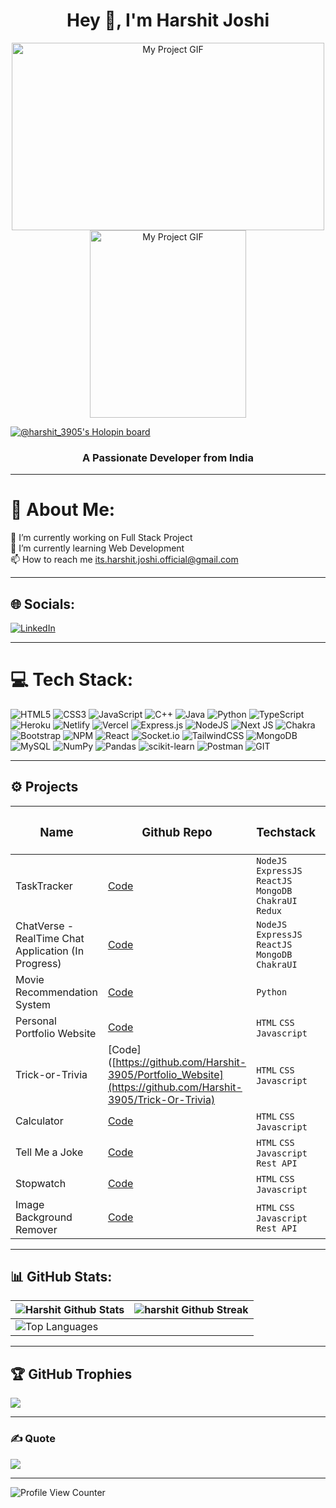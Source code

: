 <h1 align="center">Hey 👋, I'm Harshit Joshi</h1>
<p align="center"><img src="https://media.giphy.com/media/f3iwJFOVOwuy7K6FFw/giphy.gif" alt="My Project GIF" width="500" height="300">
<img src="https://media.giphy.com/media/VTtANKl0beDFQRLDTh/giphy.gif" alt="My Project GIF" width=250" height="300"></p>

[![@harshit_3905's Holopin board](https://holopin.me/harshit_3905)](https://holopin.io/@harshit_3905)

<h3 align="center">A Passionate Developer from India</h3>

---

# 💫 About Me:
🔭 I’m currently working on Full Stack Project<br>🌱 I’m currently learning Web Development<br>📫 How to reach me its.harshit.joshi.official@gmail.com

---

## 🌐 Socials:
[![LinkedIn](https://img.shields.io/badge/LinkedIn-%230077B5.svg?logo=linkedin&logoColor=white)](https://linkedin.com/in/harshit-joshi-40953321b) 

---

# 💻 Tech Stack:
![HTML5](https://img.shields.io/badge/html5-%23E34F26.svg?style=for-the-badge&logo=html5&logoColor=white) ![CSS3](https://img.shields.io/badge/css3-%231572B6.svg?style=for-the-badge&logo=css3&logoColor=white) ![JavaScript](https://img.shields.io/badge/javascript-%23323330.svg?style=for-the-badge&logo=javascript&logoColor=%23F7DF1E) ![C++](https://img.shields.io/badge/c++-%2300599C.svg?style=for-the-badge&logo=c%2B%2B&logoColor=white) ![Java](https://img.shields.io/badge/java-%23ED8B00.svg?style=for-the-badge&logo=java&logoColor=white) ![Python](https://img.shields.io/badge/python-3670A0?style=for-the-badge&logo=python&logoColor=ffdd54) ![TypeScript](https://img.shields.io/badge/typescript-%23007ACC.svg?style=for-the-badge&logo=typescript&logoColor=white) ![Heroku](https://img.shields.io/badge/heroku-%23430098.svg?style=for-the-badge&logo=heroku&logoColor=white) ![Netlify](https://img.shields.io/badge/netlify-%23000000.svg?style=for-the-badge&logo=netlify&logoColor=#00C7B7) ![Vercel](https://img.shields.io/badge/vercel-%23000000.svg?style=for-the-badge&logo=vercel&logoColor=white) ![Express.js](https://img.shields.io/badge/express.js-%23404d59.svg?style=for-the-badge&logo=express&logoColor=%2361DAFB) ![NodeJS](https://img.shields.io/badge/node.js-6DA55F?style=for-the-badge&logo=node.js&logoColor=white) ![Next JS](https://img.shields.io/badge/Next-black?style=for-the-badge&logo=next.js&logoColor=white) ![Chakra](https://img.shields.io/badge/chakra-%234ED1C5.svg?style=for-the-badge&logo=chakraui&logoColor=white) ![Bootstrap](https://img.shields.io/badge/bootstrap-%23563D7C.svg?style=for-the-badge&logo=bootstrap&logoColor=white) ![NPM](https://img.shields.io/badge/NPM-%23000000.svg?style=for-the-badge&logo=npm&logoColor=white) ![React](https://img.shields.io/badge/react-%2320232a.svg?style=for-the-badge&logo=react&logoColor=%2361DAFB) ![Socket.io](https://img.shields.io/badge/Socket.io-black?style=for-the-badge&logo=socket.io&badgeColor=010101) ![TailwindCSS](https://img.shields.io/badge/tailwindcss-%2338B2AC.svg?style=for-the-badge&logo=tailwind-css&logoColor=white) ![MongoDB](https://img.shields.io/badge/MongoDB-%234ea94b.svg?style=for-the-badge&logo=mongodb&logoColor=white) ![MySQL](https://img.shields.io/badge/mysql-%2300f.svg?style=for-the-badge&logo=mysql&logoColor=white) ![NumPy](https://img.shields.io/badge/numpy-%23013243.svg?style=for-the-badge&logo=numpy&logoColor=white) ![Pandas](https://img.shields.io/badge/pandas-%23150458.svg?style=for-the-badge&logo=pandas&logoColor=white) ![scikit-learn](https://img.shields.io/badge/scikit--learn-%23F7931E.svg?style=for-the-badge&logo=scikit-learn&logoColor=white) ![Postman](https://img.shields.io/badge/Postman-FF6C37?style=for-the-badge&logo=postman&logoColor=white) ![GIT](https://img.shields.io/badge/Git-fc6d26?style=for-the-badge&logo=git&logoColor=white)

---

<h2>⚙️ Projects  </h2>
<div align = "center">

| <h3>Name</h3> | <h3>Github Repo</h3> | <h3>Techstack</h3> | <h3>Domain</h3> | <h3>Live</h3> | 
|-----------|-----------|-----------|-----------|-----------|
| TaskTracker | [Code](https://github.com/Harshit-3905/Task_Tracker) | ```NodeJS``` ```ExpressJS``` ```ReactJS``` ```MongoDB``` ```ChakraUI``` ```Redux``` | ```Full Stack``` | [Website]()
| ChatVerse - RealTime Chat Application (In Progress) | [Code](https://github.com/Harshit-3905/ChatVerse) | ```NodeJS``` ```ExpressJS``` ```ReactJS``` ```MongoDB``` ```ChakraUI``` | ```FullStack``` | [Website]() |
| Movie Recommendation System | [Code](https://github.com/Harshit-3905/Movie-Recommendation-System) | ```Python```  | ```MachineLearning``` | None |
| Personal Portfolio Website | [Code](https://github.com/Harshit-3905/Portfolio_Website) | ```HTML``` ```CSS``` ```Javascript```| ```Frontend```|  [Website](https://harshitjoshi.netlify.app/) |
| Trick-or-Trivia | [Code]([https://github.com/Harshit-3905/Portfolio_Website](https://github.com/Harshit-3905/Trick-Or-Trivia) | ```HTML``` ```CSS``` ```Javascript```| ```Frontend```|  [Website](https://trick-or-trivia.vercel.app/) |
| Calculator  | [Code](https://github.com/Harshit-3905/Calculator) | ```HTML``` ```CSS``` ```Javascript```| ```Frontend```| [Website](https://harshitjoshi-calculator.netlify.app/) |
| Tell Me a Joke | [Code](https://github.com/Harshit-3905/Tell_Me_A_Joke) | ```HTML``` ```CSS``` ```Javascript``` ```Rest API```| ```Frontend```| [Website](https://harshitjoshi-tellmeajoke.netlify.app/) |
| Stopwatch | [Code](https://github.com/Harshit-3905/Stopwatch) | ```HTML``` ```CSS``` ```Javascript```|```Frontend```| [Website](https://harshitjoshi-stopwatch.netlify.app/) |
| Image Background Remover | [Code](https://github.com/Harshit-3905/Image_Background_Remover) | ```HTML``` ```CSS``` ```Javascript``` ```Rest API``` |```Frontend```| [Website](https://harshitjoshi-imagebackgroundremover.netlify.app/) |
</div>

---
  
<h2> 📊 GitHub Stats: </h2>
<div align = "center">

| ![Harshit Github Stats](https://github-readme-stats.vercel.app/api?username=Harshit-3905&theme=chartreuse-dark&hide_border=false&include_all_commits=true&count_private=true)<br/> | ![harshit Github Streak](https://github-readme-streak-stats.herokuapp.com/?user=Harshit-3905&theme=chartreuse-dark&hide_border=false)<br/>
|-----------------------------------------------------------------|-----------------------------------------------------------------|
| ![Top Languages](https://github-readme-stats.vercel.app/api/top-langs/?username=Harshit-3905&theme=chartreuse-dark&hide_border=false&include_all_commits=true&count_private=true&layout=compact) |
</p>
</div>

---

## 🏆 GitHub Trophies

![](https://github-profile-trophy.vercel.app/?username=Harshit-3905&theme=dracula&no-frame=false&no-bg=true&margin-w=4)

---

### ✍️ Quote

![](https://quotes-github-readme.vercel.app/api?type=horizontal&theme=radical)

---

![Profile View Counter](https://komarev.com/ghpvc/?username=Harshit-3905)


